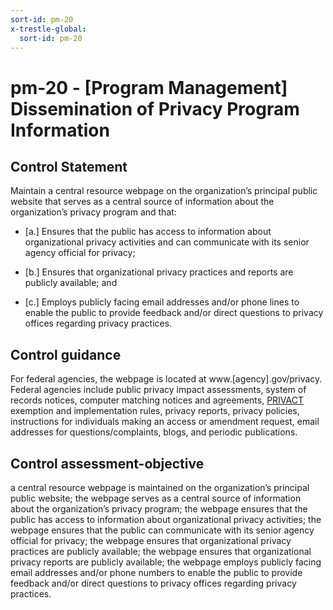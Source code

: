 ```yaml
---
sort-id: pm-20
x-trestle-global:
  sort-id: pm-20
---
```


# pm-20 - \[Program Management\] Dissemination of Privacy Program Information

## Control Statement

Maintain a central resource webpage on the organization’s principal public website that serves as a central source of information about the organization’s privacy program and that:

- \[a.\] Ensures that the public has access to information about organizational privacy activities and can communicate with its senior agency official for privacy;

- \[b.\] Ensures that organizational privacy practices and reports are publicly available; and

- \[c.\] Employs publicly facing email addresses and/or phone lines to enable the public to provide feedback and/or direct questions to privacy offices regarding privacy practices.

## Control guidance

For federal agencies, the webpage is located at www.[agency].gov/privacy. Federal agencies include public privacy impact assessments, system of records notices, computer matching notices and agreements, [PRIVACT](#18e71fec-c6fd-475a-925a-5d8495cf8455) exemption and implementation rules, privacy reports, privacy policies, instructions for individuals making an access or amendment request, email addresses for questions/complaints, blogs, and periodic publications.

## Control assessment-objective

a central resource webpage is maintained on the organization’s principal public website;
the webpage serves as a central source of information about the organization’s privacy program;
the webpage ensures that the public has access to information about organizational privacy activities;
the webpage ensures that the public can communicate with its senior agency official for privacy;
the webpage ensures that organizational privacy practices are publicly available;
the webpage ensures that organizational privacy reports are publicly available;
the webpage employs publicly facing email addresses and/or phone numbers to enable the public to provide feedback and/or direct questions to privacy offices regarding privacy practices.
